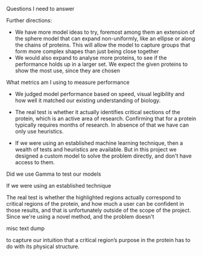 Questions I need to answer

Further directions:
 - We have more model ideas to try, foremost among them an extension of the sphere model that can expand non-uniformly, like an ellipse or along the chains of proteins. This will allow the model to capture groups that form more complex shapes than just being close together 
 - We would also expand to analyse more proteins, to see if the performance holds up in a larger set. We expect the given proteins to show the most use, since they are chosen 



What metrics am I using to measure performance
 - We judged model performance based on speed, visual legibility and how well it matched our existing understanding of biology.

 - The real test is whether it actually identifies critical sections of the protein, which is an active area of research. Confirming that for a protein typically requires months of research. In absence of that we have can only use heuristics.

 - If we were using an established machine learning technique, then a wealth of tests and heuristics are available. But in this project we designed a custom model to solve the problem directly, and don't have access to them. 



Did we use Gamma to test our models



 If we were using an established technique
 
 The real test is whether the highlighted regions actually correspond to critical regions of the protein, and how much a user can be confident in those results, and that is unfortunately outside of the scope of the project. 
 Since we're using a novel method, and the problem doesn't






misc text dump

to capture our intuition that a critical region’s purpose in the protein has to do with its physical structure. 